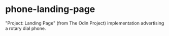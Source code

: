 # phone-landing-page
"Project: Landing Page" (from The Odin Project) implementation advertising a rotary dial phone.
